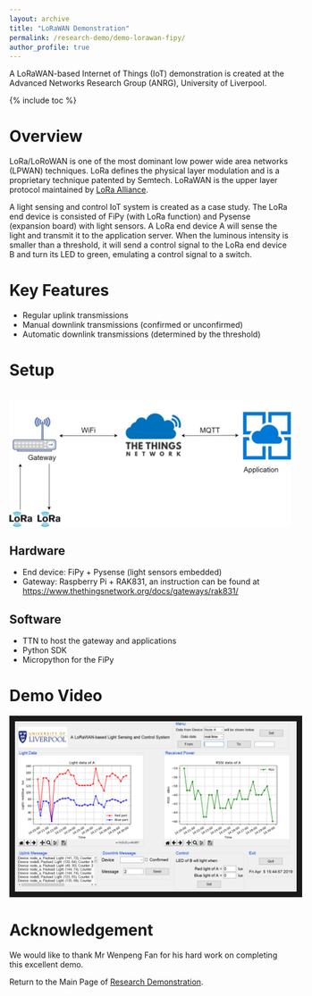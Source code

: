 ```yaml
---
layout: archive
title: "LoRaWAN Demonstration"
permalink: /research-demo/demo-lorawan-fipy/
author_profile: true
---
```


A LoRaWAN-based Internet of Things (IoT) demonstration is created at the Advanced Networks Research Group (ANRG), University of Liverpool. 

{% include toc %}

# Overview
LoRa/LoRoWAN is one of the most dominant low power wide area networks (LPWAN) techniques. LoRa defines the physical layer modulation and is a proprietary technique patented by Semtech. LoRaWAN is the upper layer protocol maintained by [LoRa Alliance](https://lora-alliance.org/).

A light sensing and control IoT system is created as a case study. The LoRa end device is consisted of FiPy (with LoRa function) and Pysense (expansion board) with light sensors. A LoRa end device A will sense the light and transmit it to the application server. When the luminous intensity is smaller than a threshold, it will send a control signal to the LoRa end device B and turn its LED to green, emulating a control signal to a switch.

# Key Features
* Regular uplink transmissions
* Manual downlink transmissions (confirmed or unconfirmed)
* Automatic downlink transmissions (determined by the threshold)

# Setup
  
<br />
<img align="center" width="1000" src="./demo-lorawan-fipy-setup.jpg" alt="...">
<br />

## Hardware
* End device: FiPy + Pysense (light sensors embedded)
* Gateway: Raspberry Pi + RAK831, an instruction can be found at https://www.thethingsnetwork.org/docs/gateways/rak831/

## Software
* TTN to host the gateway and applications
* Python SDK
* Micropython for the FiPy

# Demo Video
<a href="http://www.youtube.com/watch?feature=player_embedded&v=DrxtVFzTsQk&" target="_blank"><img src="./demo-lorawan-fipy-gui.png" alt="LoRaWAN Demo" width="1000" border="10" /></a>


# Acknowledgement
We would like to thank Mr Wenpeng Fan for his hard work on completing this excellent demo. 
 
Return to the Main Page of [Research Demonstration](/research-demo/research-demo-main-page/).
